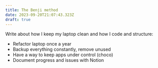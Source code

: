 ```yaml
---
title: The Benji method
date: 2023-09-20T21:07:43.323Z
draft: true
---
```

Write about how I keep my laptop clean and how I code and structure:

* Refactor laptop once a year
* Backup everything constantly, remove unused
* Have a way to keep apps under control (choco)
* Document progress and issues with Notion